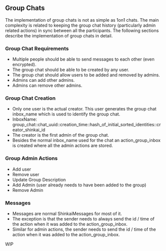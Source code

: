 ## Group Chats

The implementation of group chats is not as simple as 1on1 chats. The main complexity is related to keeping the group chat history (particularly admin related actions) in sync between all the participants. The following sections describe the implementation of group chats in detail.

### Group Chat Requirements

- Multiple people should be able to send messages to each other (even encrypted).
- The group chat should be able to be created by any user.
- The group chat should allow users to be added and removed by admins.
- Admins can add other admins.
- Admins can remove other admins.

### Group Chat Creation

- Only one user is the actual creator. This user generates the group chat inbox_name which is used to identify the group chat.
- InboxName: group_chat::chat_uuid::creation_time::hash_of_initial_sorted_identities::creator_shinkai_id
- The creator is the first admin of the group chat.
- Besides the normal inbox_name used for the chat an action_group_inbox is created where all the admin actions are stored.

### Group Admin Actions

- Add user
- Remove user
- Update Group Description
- Add Admin (user already needs to have been added to the group)
- Remove Admin

### Messages

- Messages are normal ShinkaiMessages for most of it.
- The exception is that the sender needs to always send the id / time of the action when it was added to the action_group_inbox.
- Similar for admin actions, the sender needs to send the id / time of the action when it was added to the action_group_inbox.

WIP